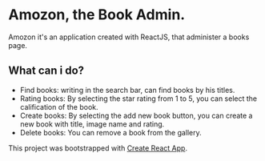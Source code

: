 # Amozon, the Book Admin.

Amozon it's an application created with ReactJS, that administer a books page.

## What can i do?

  * Find books: writing in the search bar, can find books by his titles.
  * Rating books: By selecting the star rating from 1 to 5, you can select the calification of the book.
  * Create books: By selecting the add new book button, you can create a new book with title, image name and rating.
  * Delete books: You can remove a book from the gallery.

This project was bootstrapped with [Create React App](https://github.com/facebook/create-react-app).



